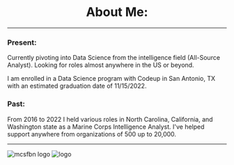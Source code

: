 # <center> About Me: </center>
---
### Present:
Currently pivoting into Data Science from the intelligence field (All-Source Analyst). Looking for roles almost anywhere in the US or beyond.

I am enrolled in a Data Science program with Codeup in San Antonio, TX with an estimated graduation date of 11/15/2022.

### Past:
From 2016 to 2022 I held various roles in North Carolina, California, and Washington state as a Marine Corps Intelligence Analyst. I've helped support anywhere from organizations of 500 up to 20,000.

---

![mcsfbn logo](https://user-images.githubusercontent.com/98612085/195908984-b47dac09-ff6a-4a4b-bca4-b8ea947f9535.jpeg)
![logo](https://user-images.githubusercontent.com/98612085/195908894-a275dad6-755d-4a90-8da8-54e891ef67a3.png)
